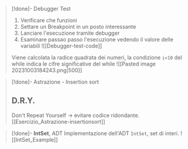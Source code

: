 
>[!done]- Debugger Test
> 1. Verificare che funzioni
> 2. Settare un Breakpoint in un posto interessante
> 3. Lanciare l'esecuzione tramite debugger
> 4. Esaminare passao passo l'esecuzione vedendo il valore delle variabili 
>![[Debugger-test-code]]
>
> Viene calcolata la radice quadrata dei numeri, la condizione `i<10` del while indica le cifre significative del while 
> ![[Pasted image 20231003184243.png|500]]
>

>[!done]- Astrazione - Insertion sort
> ## D.R.Y. 
>  Don't Repeat Yourself -> evitare codice ridondante. 
>  [[Esercizio_Astrazione-insertionsort]]

> [!done]-  **IntSet**, ADT 
>  Implementazione dell'ADT `IntSet`, set di interi. 
>  ![[IntSet_Example]]
